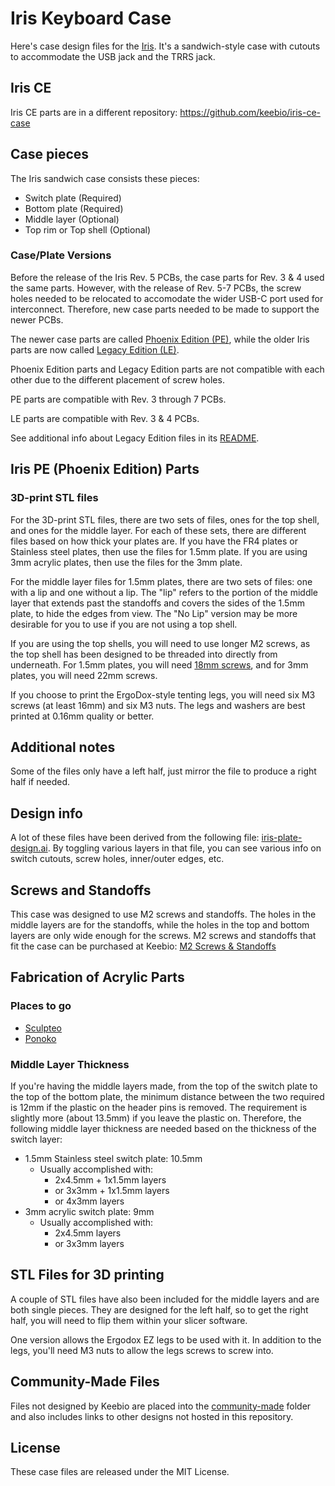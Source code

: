 Iris Keyboard Case
==================

Here's case design files for the [Iris](https://keeb.io/products/iris-keyboard-split-ergonomic-keyboard). It's a sandwich-style case with cutouts to accommodate the USB jack and the TRRS jack.


## Iris CE

Iris CE parts are in a different repository: https://github.com/keebio/iris-ce-case

Case pieces
-----------

The Iris sandwich case consists these pieces:

- Switch plate (Required)
- Bottom plate (Required)
- Middle layer (Optional)
- Top rim or Top shell (Optional)

### Case/Plate Versions

Before the release of the Iris Rev. 5 PCBs, the case parts for Rev. 3 & 4 used the same parts. However, with the release of Rev. 5-7 PCBs, the screw holes needed to be relocated to accomodate the wider USB-C port used for interconnect. Therefore, new case parts needed to be made to support the newer PCBs.

The newer case parts are called [Phoenix Edition (PE)](phoenix-edition-PE/), while the older Iris parts are now called [Legacy Edition (LE)](legacy-edition-LE).

Phoenix Edition parts and Legacy Edition parts are not compatible with each other due to the different placement of screw holes.

PE parts are compatible with Rev. 3 through 7 PCBs.

LE parts are compatible with Rev. 3 & 4 PCBs.

See additional info about Legacy Edition files in its [README](legacy-edition-LE/README.md).

Iris PE (Phoenix Edition) Parts
-------------------------------
### 3D-print STL files

For the 3D-print STL files, there are two sets of files, ones for the top shell, and ones for the middle layer. For each of these sets, there are different files based on how thick your plates are. If you have the FR4 plates or Stainless steel plates, then use the files for 1.5mm plate. If you are using 3mm acrylic plates, then use the files for the 3mm plate.

For the middle layer files for 1.5mm plates, there are two sets of files: one with a lip and one without a lip. The "lip" refers to the portion of the middle layer that extends past the standoffs and covers the sides of the 1.5mm plate, to hide the edges from view. The "No Lip" version may be more desirable for you to use if you are not using a top shell.

If you are using the top shells, you will need to use longer M2 screws, as the top shell has been designed to be threaded into directly from underneath. For 1.5mm plates, you will need [18mm screws](https://keeb.io/products/m2-screws-and-standoffs), and for 3mm plates, you will need 22mm screws.

If you choose to print the ErgoDox-style tenting legs, you will need six M3 screws (at least 16mm) and six M3 nuts. The legs and washers are best printed at 0.16mm quality or better.

Additional notes
----------------

Some of the files only have a left half, just mirror the file to produce a right half if needed.

Design info
-----------

A lot of these files have been derived from the following file: [iris-plate-design.ai](references/iris-plate-design.ai). By toggling various layers in that file, you can see various info on switch cutouts, screw holes, inner/outer edges, etc.

Screws and Standoffs
--------------------

This case was designed to use M2 screws and standoffs. The holes in the middle layers are for the standoffs, while the holes in the top and bottom layers are only wide enough for the screws. M2 screws and standoffs that fit the case can be purchased at Keebio: [M2 Screws & Standoffs](https://keeb.io/products/m2-screws-and-standoffs)

Fabrication of Acrylic Parts
----------------------------

### Places to go

- [Sculpteo](https://www.sculpteo.com)
- [Ponoko](https://www.ponoko.com)

### Middle Layer Thickness
If you're having the middle layers made, from the top of the switch plate to the top of the bottom plate, the minimum distance between the two required is 12mm if the plastic on the header pins is removed. The requirement is slightly more (about 13.5mm) if you leave the plastic on. Therefore, the following middle layer thickness are needed based on the thickness of the switch layer:

- 1.5mm Stainless steel switch plate: 10.5mm
    - Usually accomplished with:
        - 2x4.5mm + 1x1.5mm layers
        - or 3x3mm + 1x1.5mm layers
        - or 4x3mm layers
- 3mm acrylic switch plate: 9mm
    - Usually accomplished with:
        - 2x4.5mm layers
        - or 3x3mm layers

STL Files for 3D printing
-------------------------
A couple of STL files have also been included for the middle layers and are both single pieces. They are designed for the left half, so to get the right half, you will need to flip them within your slicer software.

One version allows the Ergodox EZ legs to be used with it. In addition to the legs, you'll need M3 nuts to allow the legs screws to screw into.

Community-Made Files
--------------------
Files not designed by Keebio are placed into the [community-made](community-made/) folder and also includes links to other designs not hosted in this repository.

License
-------
These case files are released under the MIT License.

